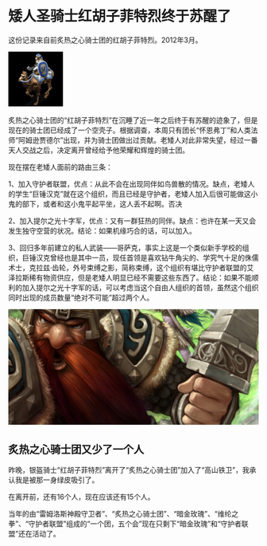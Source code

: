 # 矮人圣骑士红胡子菲特烈终于苏醒了

这份记录来自前炙热之心骑士团的红胡子菲特烈。2012年3月。

![菲特烈](../.gitbook/assets/菲特烈.jpg)

炙热之心骑士团的“红胡子菲特烈”在沉睡了近一年之后终于有苏醒的迹象了，但是现在的骑士团已经成了一个空壳子。根据调查，本周只有团长“怀恩弗丁”和人类法师“阿姆逊贾德尔”出现，并为骑士团做出过贡献。老矮人对此非常失望，经过一番天人交战之后，决定离开曾经给予他荣耀和辉煌的骑士团。

现在摆在老矮人面前的路由三条：

1、加入守护者联盟，优点：从此不会在出现同伴如鸟兽散的情况。缺点，老矮人的学生“巨锤汉克”就在这个组织，而且已经是守护者，老矮人加入后很可能做这小鬼的部下，或者和这小鬼平起平坐，这人丢不起啊。否决

2、加入提尔之光十字军，优点：又有一群狂热的同伴。缺点：也许在某一天又会发生独守空营的状况。结论：如果机缘巧合的话，可以加入。

3、回归多年前建立的私人武装——哥萨克，事实上这是一个类似新手学校的组织，巨锤汉克曾经也是其中一员，现任首领是喜欢钻牛角尖的、学究气十足的侏儒术士，克拉兹·齿轮，外号束缚之影，简称束缚，这个组织有堪比守护者联盟的艾泽拉斯稀有物资供应，但是老矮人明显已经不需要这些东西了。结论：如果不能顺利的加入提尔之光十字军的话，可以考虑当这个自由人组织的首领，虽然这个组织同时出现的成员数量“绝对不可能”超过两个人。

![矮人圣骑士红胡子菲特烈终于苏醒了](../.gitbook/assets/矮人圣骑士红胡子菲特烈终于苏醒了.jpg)

## 炙热之心骑士团又少了一个人

昨晚，银盔骑士“红胡子菲特烈”离开了“炙热之心骑士团”加入了“高山铁卫”，我承认我是被那一身绿皮吸引了。

在离开前，还有16个人，现在应该还有15个人。

当年的由“雷姆洛斯神殿守卫者”、“炙热之心骑士团”、“暗金玫瑰”、“维纶之拳”、“守护者联盟”组成的“一个团，五个会”现在只剩下“暗金玫瑰”和“守护者联盟”还在活动了。
